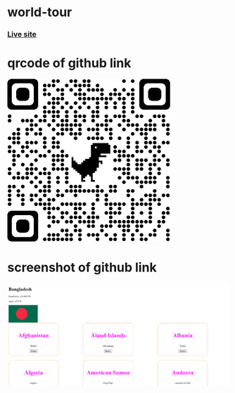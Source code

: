 # world-tour

### [Live site](https://mahsin-islam.github.io/world-tour/)

# qrcode of github link
![Qrcode](qrcode.png)
# screenshot of github link
![Screenshot](screenshot.png)